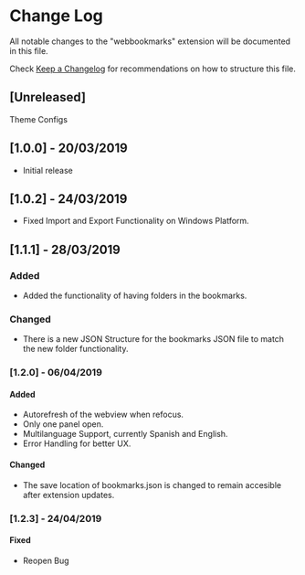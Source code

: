 # Change Log
All notable changes to the "webbookmarks" extension will be documented in this file.

Check [Keep a Changelog](http://keepachangelog.com/) for recommendations on how to structure this file.

## [Unreleased]
Theme Configs

## [1.0.0] - 20/03/2019
- Initial release

## [1.0.2] - 24/03/2019
- Fixed Import and Export Functionality on Windows Platform.

## [1.1.1] - 28/03/2019
### Added
- Added the functionality of having folders in the bookmarks.
### Changed
- There is a new JSON Structure for the bookmarks JSON file to match the new folder functionality.

### [1.2.0] - 06/04/2019
#### Added
- Autorefresh of the webview when refocus.
- Only one panel open.
- Multilanguage Support, currently Spanish and English.
- Error Handling for better UX.
#### Changed
- The save location of bookmarks.json is changed to remain accesible after extension updates.

### [1.2.3] - 24/04/2019
#### Fixed
- Reopen Bug


